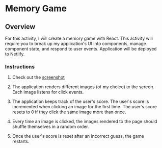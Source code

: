 # Memory Game

## Overview

For this activity, I will create a memory game with React. This activity will require you to break up my application's UI into components, manage component state, and respond to user events. Application will be deployed to Netlify.

### Instructions

1. Check out the [screenshot](https://clicky-game.netlify.com/)

2. The application renders different images (of my choice) to the screen. Each image listens for click events.

4. The application keeps track of the user's score. The user's score is incremented when clicking an image for the first time. The user's score resets to 0 if they click the same image more than once.

5. Every time an image is clicked, the images rendered to the page should shuffle themselves in a random order.

6. Once the user's score is reset after an incorrect guess, the game restarts.


